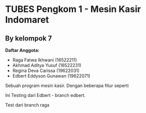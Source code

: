 # TUBES Pengkom 1 - Mesin Kasir Indomaret
## By kelompok 7
**Daftar Anggota:**
- Raga Fatwa Ikhwani (16522211)
- Akhmad Aditya Yusuf (16522231)
- Regina Deva Carissa (19622031)
- Edbert Eddyson Gunawan (19622071)

Sebuah program mesin kasir. Dengan beberapa fitur seperti

Ini Testing dari Edbert - branch edbert.

Test dari branch raga